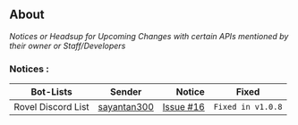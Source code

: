 ## About

_Notices or Headsup for Upcoming Changes with certain APIs mentioned by their owner or Staff/Developers_

### Notices :

| Bot-Lists          |                    Sender                     |                                                                 Notice | Fixed             |
| ------------------ | :-------------------------------------------: | ---------------------------------------------------------------------: | ----------------- |
| Rovel Discord List | [sayantan300](https://github.com/sayantan300) | [Issue #16](https://github.com/SidisLiveYT/discord-botlists/issues/16) | `Fixed in v1.0.8` |
